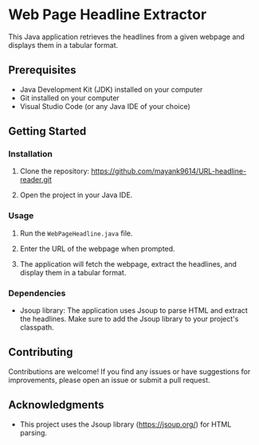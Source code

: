 # Web Page Headline Extractor

This Java application retrieves the headlines from a given webpage and displays them in a tabular format.

## Prerequisites

- Java Development Kit (JDK) installed on your computer
- Git installed on your computer
- Visual Studio Code (or any Java IDE of your choice)

## Getting Started

### Installation

1. Clone the repository: https://github.com/mayank9614/URL-headline-reader.git

2. Open the project in your Java IDE.

### Usage

1. Run the `WebPageHeadline.java` file.

2. Enter the URL of the webpage when prompted.

3. The application will fetch the webpage, extract the headlines, and display them in a tabular format.

### Dependencies

- Jsoup library: The application uses Jsoup to parse HTML and extract the headlines. Make sure to add the Jsoup library to your project's classpath.

## Contributing

Contributions are welcome! If you find any issues or have suggestions for improvements, please open an issue or submit a pull request.


## Acknowledgments

- This project uses the Jsoup library (https://jsoup.org/) for HTML parsing.


